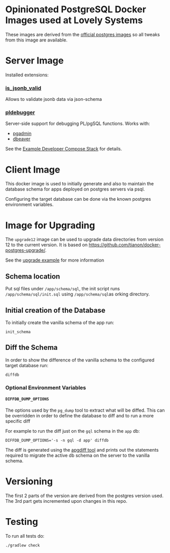 # Opinionated PostgreSQL Docker Images used at Lovely Systems

These images are derived from the [official postgres images](https://hub.docker.com/_/postgres) so
all tweaks from this image are available.

# Server Image

Installed extensions:

### [is_jsonb_valid](https://github.com/furstenheim/is_jsonb_valid)

Allows to validate jsonb data via json-schema

### [pldebugger](https://git.postgresql.org/gitweb/?p=pldebugger.git;a=tree)

Server-side support for debugging PL/pgSQL functions. Works with:

- [pgadmin](https://www.pgadmin.org/docs/pgadmin4/development/debugger.html)
- [dbeaver](https://github.com/dbeaver/dbeaver/wiki/PGDebugger#how-to-start-debug-with-local-breakpoint)

See the [Example Developer Compose Stack](./examples/pg_devsetup/docker-compose.yml) for details.

# Client Image

This docker image is used to initially generate and also to maintain the database schema for apps
deployed on postgres servers via psql.

Configuring the target database can be done via the known postgres environment variables.

# Image for Upgrading

The `upgrade12` image can be used to upgrade data directories from version 12 to the current version.
It is based on https://github.com/tianon/docker-postgres-upgrade/.

See the [upgrade example](./examples/upgrading) for more information

## Schema location

Put sql files under `/app/schema/sql`, the init script runs `/app/schema/sql/init.sql`
using `/app/schema/sql`as orking directory.

## Initial creation of the Database

To initially create the vanilla schema of the app run:

```shell
init_schema
```

## Diff the Schema

In order to show the difference of the vanilla schema to the configured target database run:

```shell
diffdb
```

### Optional Environment Variables

#### `DIFFDB_DUMP_OPTIONS`

The options used by the `pg_dump` tool to extract what will be diffed. This can be overridden in
order to define the database to diff and to run a more specific diff

For example to run the diff just on the `gql` schema in the `app` db:

```shell
DIFFDB_DUMP_OPTIONS='-s -n gql -d app' diffdb
```

The diff is generated using the [apgdiff tool](https://github.com/lovelysystems/apgdiff) and prints
out the statements required to migrate the active db schema on the server to the vanilla schema.

# Versioning

The first 2 parts of the version are derived from the postgres version used. The 3rd part gets
incremented upon changes in this repo.

# Testing

To run all tests do:

```shell
./gradlew check
```
